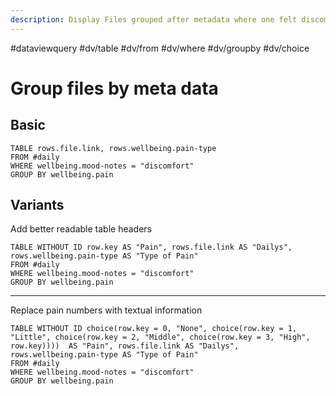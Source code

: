 ```yaml
---
description: Display Files grouped after metadata where one felt discomfort
---
```

#dataviewquery
#dv/table #dv/from #dv/where #dv/groupby #dv/choice 
# Group files by meta data

## Basic 

```dataview
TABLE rows.file.link, rows.wellbeing.pain-type
FROM #daily 
WHERE wellbeing.mood-notes = "discomfort"
GROUP BY wellbeing.pain
```
## Variants

Add better readable table headers

```dataview
TABLE WITHOUT ID row.key AS "Pain", rows.file.link AS "Dailys", rows.wellbeing.pain-type AS "Type of Pain"
FROM #daily 
WHERE wellbeing.mood-notes = "discomfort"
GROUP BY wellbeing.pain
```

---

Replace pain numbers with textual information

```dataview
TABLE WITHOUT ID choice(row.key = 0, "None", choice(row.key = 1, "Little", choice(row.key = 2, "Middle", choice(row.key = 3, "High", row.key))))  AS "Pain", rows.file.link AS "Dailys", rows.wellbeing.pain-type AS "Type of Pain"
FROM #daily 
WHERE wellbeing.mood-notes = "discomfort"
GROUP BY wellbeing.pain
```